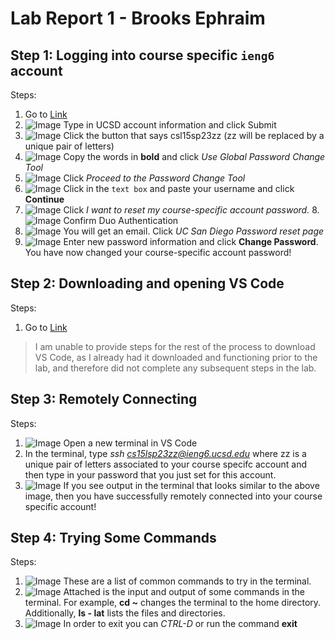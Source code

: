# Lab Report 1 - Brooks Ephraim

## Step 1: Logging into course specific `ieng6` account
Steps:
1. Go to [Link](https://sdacs.ucsd.edu/~icc/index.php)
2. ![Image](image1.png)
Type in UCSD account information and click Submit
3. ![Image](image2.png)
Click the button that says csl15sp23zz (zz will be replaced by a unique pair of letters)
4. ![Image](lab1image3.png)
Copy the words in **bold** and click *Use Global Password Change Tool*
5. ![Image](lab1image4.png)
Click *Proceed to the Password Change Tool*
6. ![Image](lab1image5.png)
Click in the `text box` and paste your username and click **Continue**
7. ![Image](lab1image6.png)
Click *I want to reset my course-specific account password.*
8.![Image](lab1image7.png)
Confirm Duo Authentication
9. ![Image](lab1image8.png)
You will get an email. Click *UC San Diego Password reset page*
10. ![Image](lab1image9.png)
Enter new password information and click **Change Password**. You have now changed your course-specific account password!

## Step 2: Downloading and opening VS Code
Steps:
1. Go to [Link](https://code.visualstudio.com/)
> I am unable to provide steps for the rest of the process to download VS Code, as I already had it downloaded and functioning prior to the lab, and therefore did not complete any subsequent steps in the lab.

## Step 3: Remotely Connecting
Steps:
1. ![Image](lab1image10.png)
Open a new terminal in VS Code
2. In the terminal, type *ssh cs15lsp23zz@ieng6.ucsd.edu* where zz is a unique pair of letters associated to your course specifc account and then type in your password that you just set for this account.
3. ![Image](lab1image12.png)
If you see output in the terminal that looks similar to the above image, then you have successfully remotely connected into your course specific account!

## Step 4: Trying Some Commands
Steps:
1. ![Image](lab1image13.png)
These are a list of common commands to try in the terminal.
2. ![Image](lab1image14.png)
Attached is the input and output of some commands in the terminal. For example, **cd ~** changes the terminal to the home directory. Additionally, **ls - lat** lists the files and directories.
3. ![Image](lab1image15.png)
In order to exit you can *CTRL-D* or run the command **exit**
